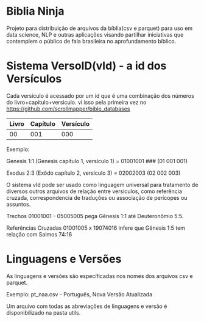 # Biblia Ninja
Projeto para distribuição de arquivos da bíblia(csv e parquet) para uso em data science, NLP e outras aplicações visando partilhar iniciativas que contemplem o público de fala brasileira no aprofundamento bíblico. 

# Sistema VersoID(vId) - a id dos Versículos
Cada versículo é acessado por um id que é uma combinação dos números do livro+capitulo+versiculo.
vi isso pela primeira vez no https://github.com/scrollmapper/bible_databases

| Livro | Capítulo | Versículo |
| ----- | -------- | --------- |
|  00  |   001     | 000 |


Exemplo:

Genesis 1:1 (Genesis capítulo 1, versículo 1) = 01001001 ### (01 001 001)

Exodus 2:3 (Exôdo capítulo 2, versículo 3) = 02002003 (02 002 003)

O sistema vId pode ser usado como linguagem universal para tratamento de diversos outros arquivos de relação entre versículos, como referência cruzada, correspondencia de traduções ou associação de perícopes ou assuntos.

Trechos
01001001 - 05005005 pega  Gênesis 1:1 até Deuteronômio 5:5.

Referências Cruzadas
01001005 x 19074016 infere que Gênesis 1:5 tem relação com Salmos 74:16

# Linguagens e Versões
As linguagens e versões são específicadas nos nomes dos arquivos csv e parquet.

Exemplo:
pt_naa.csv - Português, Nova Versão Atualizada

Um arquivo com todas as abreviações de linguagens e versão é disponibilizado na pasta utils.
